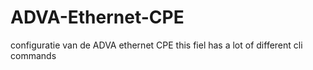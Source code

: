 # ADVA-Ethernet-CPE
configuratie van de ADVA ethernet CPE
this fiel has a lot of different cli commands
